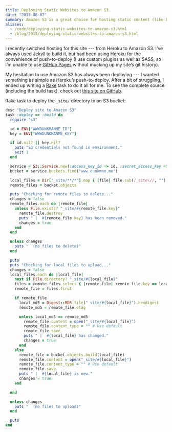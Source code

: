 ```yaml
---
title: Deploying Static Websites to Amazon S3
date: "2013-08-07"
summary: Amazon S3 is a great choice for hosting static content (like blogs), but the process of deploying can leave a little to be desired — unless you leverage a build tool like Rake.
aliases:
  - /code/deploying-static-websites-to-amazon-s3.html
  - /blog/2013/deploying-static-websites-to-amazon-s3.html
---
```


I recently switched hosting for this site --- from Heroku to Amazon S3. I’ve always used [Jekyll](http://jekyllrb.com/) to build it, but had been using Heroku for the convenience of push-to-deploy (I use custom plugins as well as SASS, so I’m unable to use [GitHub Pages](http://pages.github.com/) without mucking up my site’s git history).

My hesitation to use Amazon S3 has always been deploying --- I wanted something as simple as Heroku’s push-to-deploy. After a bit of struggling, I ended up writing a [Rake](http://rake.rubyforge.org/) task to do it all for me. To see the complete source (including the build task), check out [this site on GitHub](https://github.com/adunkman/dunkman.me/blob/master/Rakefile).

Rake task to deploy the `_site/` directory to an S3 bucket:

```ruby
desc "Deploy site to Amazon S3"
task :deploy => :build do
  require "s3"

  id = ENV["WWWDUNKMANME_ID"]
  key = ENV["WWWDUNKMANME_KEY"]

  if id.nil? || key.nil?
    puts "S3 credentials not found in environment."
    exit 1
  end

  service = S3::Service.new(:access_key_id => id, :secret_access_key => key)
  bucket = service.buckets.find("www.dunkman.me")

  local_files = Dir["_site/**/*"].map { |file| file.sub(/_site\//, "") }
  remote_files = bucket.objects

  puts "Checking for remote files to delete..."
  changes = false
  remote_files.each do |remote_file|
    unless File.exists? "_site/#{remote_file.key}"
      remote_file.destroy
      puts " |  #{remote_file.key} has been removed."
      changes = true
    end
  end

  unless changes
    puts "  (no files to delete)"
  end

  puts
  puts "Checking for local files to upload..."
  changes = false
  local_files.each do |local_file|
    next if File.directory? "_site/#{local_file}"
    files = remote_files.select { |remote_file| remote_file.key == local_file }
    remote_file = files.first

    if remote_file
      local_md5 = Digest::MD5.file("_site/#{local_file}").hexdigest
      remote_md5 = remote_file.etag

      unless local_md5 == remote_md5
        remote_file.content = open("_site/#{local_file}")
        remote_file.content_type = "" # Use default
        remote_file.save
        puts " |  #{local_file} has changed."
        changes = true
      end
    else
      remote_file = bucket.objects.build(local_file)
      remote_file.content = open("_site/#{local_file}")
      remote_file.content_type = "" # Use default
      remote_file.save
      puts " |  #{local_file} is new."
      changes = true
    end

  end

  unless changes
    puts "  (no files to upload)"
  end

  puts
end
```
